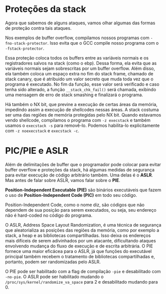 # Proteções da stack

Agora que sabemos de alguns ataques, vamos olhar algumas das formas de proteção contra tais ataques.

Nos exemplos de buffer overflow, compilamos nossos programas com `-fno-stack-protector`. Isso evita que o GCC compile nosso programa com o `-fstack-protector`.

Essa proteção coloca todos os buffers entre as variáveis normais e os registradores salvos na stack (como o ebp). Dessa forma, ela evita que as variáveis normais sejam sobrescritas por um buffer overflow. Além disso, ela também coloca um espaço extra no fim do stack frame, chamado de stack canary, que é atribuido um valor secreto que muda toda vez que o programa é executado. No fim da função, esse valor será verificado e caso tenha sido alterado, a função `__stack_chk_fail()` será chamada, exibindo uma mensagem de erro de stack smashing e finalizará o programa.

Há também o NX bit, que previne a execução de certas áreas da memória, impedindo assim a execução de shellcodes nessas áreas. A stack costuma ser uma das regiões de memória protegidas pelo NX bit. Quando estavamos vendo shellcode, compilamos o programa com `-z execstack` e também usamos o `execstack -s` para removê-lo. Podemos habilita-lo explicitamente com `-z noexecstack` e `execstack -c`.

# PIC/PIE e ASLR

Além de delimitações de buffer que o programador pode colocar para evitar buffer overflow e proteções da stack, há algumas medidas de segurança para evitar execução de código arbitrário também. Uma delas é o **ASLR**. Mas antes de falar sobre ASLR, vamos falar sobre o **PIE**.

**Position-Independent Executable (PIE)** são binários executáveis que fazem o uso de **Position-Independent Code (PIC)** em todo seu código.

Position-Independent Code, como o nome diz, são códigos que não dependem de sua posição para serem executados, ou seja, seu endereço não é hard-coded no código do programa.

O ASLR, Address Space Layout Randomization, é uma técnica de segurança que aleatorializa as posições das regiões da memória, como por exemplo a stack, a heap e as bibliotecas compartilhadas. Isso deixa os endereços mais difíceis de serem adivinhados por um atacante, dificultando ataques envolvendo mudança do fluxo de execução e de escrita arbitrária. O PIE fornece uma maior eficácea para o ASLR, já que funções do executável principal também recebem o tratamento de bibliotecas compartilhadas e, portanto, podem ser randomizadas pelo ASLR.

O PIE pode ser habilitado com a flag de compilação `-pie` e desabilitado com `-no-pie`. O ASLR pode ser habilitado mudando o `/proc/sys/kernel/randomize_va_space` para 2 e desabilitado mudando para 0.
